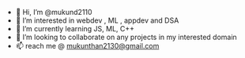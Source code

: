 - 👋 Hi, I’m @mukund2110
- 👀 I’m interested in webdev , ML , appdev and DSA
- 🌱 I’m currently learning JS, ML, C++
- 💞️ I’m looking to collaborate on any projects in my interested domain
- 📫 reach me @ mukunthan2130@gmail.com

<!---
mukund2110/mukund2110 is a ✨ special ✨ repository because its `README.md` (this file) appears on your GitHub profile.
You can click the Preview link to take a look at your changes.
--->
